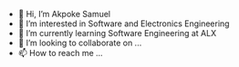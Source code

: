 - 👋 Hi, I’m Akpoke Samuel 
- 👀 I’m interested in Software and Electronics Engineering 
- 🌱 I’m currently learning Software Engineering at ALX 
- 💞️ I’m looking to collaborate on ...
- 📫 How to reach me ...

<!---
Akpokesamuel/Akpokesamuel is a ✨ special ✨ repository because its `README.md` (this file) appears on your GitHub profile.
You can click the Preview link to take a look at your changes.
--->
